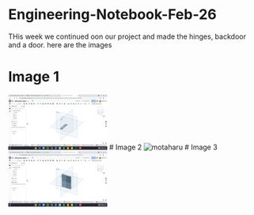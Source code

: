 # Engineering-Notebook-Feb-26
THis week we continued oon our project and made the hinges, backdoor and a door.
here are the images 

# Image 1
<img src="images/hinge.png" alt="motaharu" width="200">
# Image 2
<img src="images/backdoor.png" alt="motaharu" width="200">
# Image 3
<img src="images/door.png" alt="motaharu" width="200">
